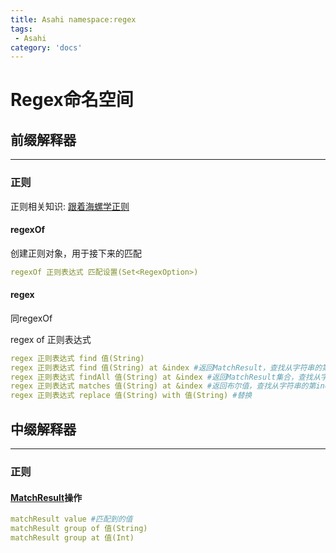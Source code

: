 ```yaml
---
title: Asahi namespace:regex
tags:
 - Asahi
category: 'docs'
---
```


# Regex命名空间

## 前缀解释器
---

### 正则
正则相关知识: [跟着海螺学正则](https://www.mcbbs.net/thread-827651-1-1.html)
#### **regexOf**
创建正则对象，用于接下来的匹配
```yaml
regexOf 正则表达式 匹配设置(Set<RegexOption>)
``` 
#### **regex**
同regexOf

regex of 正则表达式

```yaml
regex 正则表达式 find 值(String)
regex 正则表达式 find 值(String) at &index #返回MatchResult，查找从字符串的第index处开始匹配的结果
regex 正则表达式 findAll 值(String) at &index #返回MatchResult集合，查找从字符串的第index处开始匹配的结果，按道理应该这样，但是代码好像有点问题
regex 正则表达式 matches 值(String) at &index #返回布尔值，查找从字符串的第index处开始匹配的结果是否存在
regex 正则表达式 replace 值(String) with 值(String) #替换
```
## 中缀解释器
---

### 正则
#### **[MatchResult](https://www.liaoxuefeng.com/wiki/1252599548343744/1306046706483233)操作**
```yaml
matchResult value #匹配到的值
matchResult group of 值(String)
matchResult group at 值(Int)
```
